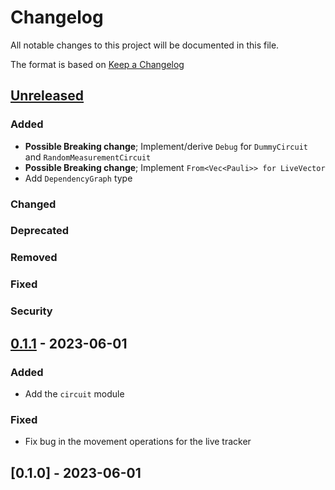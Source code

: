 # Changelog
All notable changes to this project will be documented in this file.

The format is based on [Keep a Changelog](https://keepachangelog.com/en/1.0.0/)

## [Unreleased]
### Added
- **Possible Breaking change**; Implement/derive `Debug` for `DummyCircuit` and
  `RandomMeasurementCircuit`
- **Possible Breaking change**; Implement `From<Vec<Pauli>> for LiveVector`
- Add `DependencyGraph` type
### Changed
### Deprecated
### Removed
### Fixed
### Security

## [0.1.1] - 2023-06-01
### Added
- Add the `circuit` module
### Fixed
- Fix bug in the movement operations for the live tracker

## [0.1.0] - 2023-06-01

[Unreleased]: https://github.com/taeruh/pauli_tracker/compare/v0.1.1...HEAD
[0.1.1]: https://github.com/taeruh/pauli_tracker/compare/v0.1.0...v0.1.1
